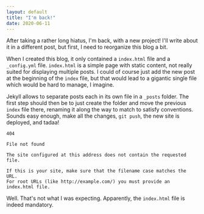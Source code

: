 ```yaml
---
layout: default
title: "I'm back!"
date: 2020-06-11
---
```

After taking a rather long hiatus, I'm back, with a new project! I'll write about it in a different post, but first, I need to reorganize this blog a bit.

When I created this blog, it only contained a `index.html` file and a `_config.yml` file. `index.html` is a simple page with static content, not really suited for displaying multiple posts. I could of course just add the new post at the beginning of the `index` file, but that would lead to a gigantic single file which would be hard to manage, I imagine.

Jekyll allows to separate posts each in its own file in a `_posts` folder. The first step should then be to just create the folder and move the previous `index` file there, renaming it along the way to match to satisfy conventions. Sounds easy enough, make all the changes, `git push`, the new site is deployed, and tadaa!

```
404

File not found

The site configured at this address does not contain the requested file.

If this is your site, make sure that the filename case matches the URL.
For root URLs (like http://example.com/) you must provide an index.html file. 
```

Well. That's not what I was expecting. Apparently, the `index.html` file is indeed mandatory.